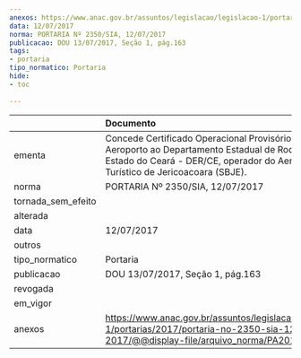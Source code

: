 ```yaml
---
anexos: https://www.anac.gov.br/assuntos/legislacao/legislacao-1/portarias/2017/portaria-no-2350-sia-12-07-2017/@@display-file/arquivo_norma/PA2017-2350.pdf
data: 12/07/2017
norma: PORTARIA Nº 2350/SIA, 12/07/2017
publicacao: DOU 13/07/2017, Seção 1, pág.163
tags:
- portaria
tipo_normatico: Portaria
hide: 
- toc 
 
---
```


|                    | Documento                                                                                                                                                                              |
|:-------------------|:---------------------------------------------------------------------------------------------------------------------------------------------------------------------------------------|
| ementa             | Concede Certificado Operacional Provisório de Aeroporto ao Departamento Estadual de Rodovias do Estado do Ceará - DER/CE, operador do Aeroporto Pólo Turístico de Jericoacoara (SBJE). |
| norma              | PORTARIA Nº 2350/SIA, 12/07/2017                                                                                                                                                       |
| tornada_sem_efeito |                                                                                                                                                                                        |
| alterada           |                                                                                                                                                                                        |
| data               | 12/07/2017                                                                                                                                                                             |
| outros             |                                                                                                                                                                                        |
| tipo_normatico     | Portaria                                                                                                                                                                               |
| publicacao         | DOU 13/07/2017, Seção 1, pág.163                                                                                                                                                       |
| revogada           |                                                                                                                                                                                        |
| em_vigor           |                                                                                                                                                                                        |
| anexos             | https://www.anac.gov.br/assuntos/legislacao/legislacao-1/portarias/2017/portaria-no-2350-sia-12-07-2017/@@display-file/arquivo_norma/PA2017-2350.pdf                                   |